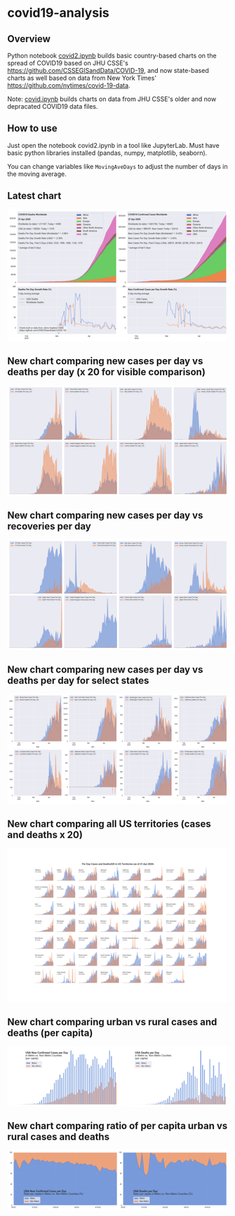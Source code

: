 # covid19-analysis

## Overview
Python notebook [covid2.ipynb](https://github.com/danlaw/covid19-analysis/blob/master/covid2.ipynb) builds basic country-based charts on the spread of COVID19 based on JHU CSSE's https://github.com/CSSEGISandData/COVID-19, and now state-based charts as well based on data from New York Times' https://github.com/nytimes/covid-19-data.

Note: [covid.ipynb](https://github.com/danlaw/covid19-analysis/blob/master/covid.ipynb) builds charts on data from JHU CSSE's older and now depracated COVID19 data files.

## How to use
Just open the notebook covid2.ipynb in a tool like JupyterLab. Must have basic python libraries installed (pandas, numpy, matplotlib, seaborn).

You can change variables like ``MovingAveDays`` to adjust the number of days in the moving average.

## Latest chart
![Latest chart](charts/20200427-covid19-chart.png)

## New chart comparing new cases per day vs deaths per day (x 20 for visible comparison)
![Comparison chart](charts/20200427-comparison-chart.png)

## New chart comparing new cases per day vs recoveries per day
![Recovery chart](charts/20200427-comparison-recovery-chart.png)

## New chart comparing new cases per day vs deaths per day for select states
![Recovery chart](charts/20200427-covid19-states.png)

## New chart comparing all US territories (cases and deaths x 20)
![Recovery chart](charts/20200427-compare-US-territories.png)

## New chart comparing urban vs rural cases and deaths (per capita)
![Recovery chart](charts/20200427-US-counties-urban-vs-rural-per-capita.png)

## New chart comparing ratio of per capita urban vs rural cases and deaths
![Recovery chart](charts/20200427-US-counties-urban-vs-rural-per-capita-ratios.png)
